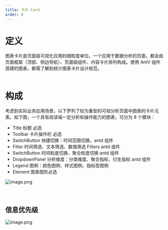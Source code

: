 ```yaml
---
title: 卡片 Card
order: 0
---
```


# 定义

图表卡片是页面级可视化应用的细粒度单位。一个应用于数据分析的页面，都会由页面框架（顶部、侧边导航）、页面级组件、内容卡片排列构成。使用 AntV 组件搭建的图表，都需了解到统计图表卡片设计规范。<br /> <br />

# 构成

考虑到实际业务应用场景，以下罗列了较为重型的可视分析页面中图表的卡片元素。如下图，一个具有阅读端一定分析和操作能力的图表，可分为 8 个模块：

- Title 标题 必选
- Toolbar 卡片操作栏 必选
- SwitchButton 快捷切换：时间范围切换。antd 组件
- Filter 时间筛选、文本筛选、数值筛选 Filters antd 组件
- SwitchButton 时间粒度切换、聚合粒度切换 antd 组件
- DropdownPanel 分析维度：分类维度、聚合指标、衍生指标 antd 组件
- Legend 图例：颜色图例、样式图例、指标型图例
- Element 图表图形必选

![image.png](https://gw.alipayobjects.com/mdn/rms_a8a5bf/afts/img/A*96W_T4fxggQAAAAAAAAAAAAAARQnAQ)<br /> <br /> <br />

## 信息优先级

![image.png](https://gw.alipayobjects.com/mdn/rms_a8a5bf/afts/img/A*-JzQQ4XL8bsAAAAAAAAAAAAAARQnAQ)<br />
